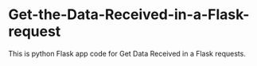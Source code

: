 # Get-the-Data-Received-in-a-Flask-request
This is python Flask app code for Get Data Received in a Flask requests.

